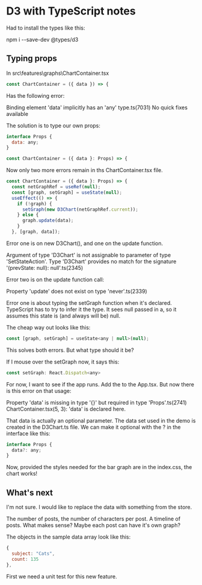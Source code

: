 # D3 with TypeScript notes

Had to install the types like this:

npm i --save-dev @types/d3

## Typing props

In src\features\graphs\ChartContainer.tsx

```js
const ChartContainer = ({ data }) => {
```

Has the following error:

Binding element 'data' implicitly has an 'any' type.ts(7031) 
No quick fixes available

The solution is to type our own props:

```javascript
interface Props {
  data: any;
}

const ChartContainer = ({ data }: Props) => {
```

Now only two more errors remain in ths ChartContainer.tsx file.

```js
const ChartContainer = ({ data }: Props) => {
  const netGraphRef = useRef(null);
  const [graph, setGraph] = useState(null);
  useEffect(() => {
    if (!graph) {
      setGraph(new D3Chart(netGraphRef.current));
    } else {
      graph.update(data);
    }
  }, [graph, data]);
```

Error one is on new D3Chart(), and one on the update function.

Argument of type 'D3Chart' is not assignable to parameter of type 'SetStateAction<null>'.
  Type 'D3Chart' provides no match for the signature '(prevState: null): null'.ts(2345)

Error two is on the update function call:

Property 'update' does not exist on type 'never'.ts(2339)

Error one is about typing the setGraph function when it's declared.  TypeScript has to try to infer it the type. It sees null passed in a, so it assumes this state is (and always will be) null.

The cheap way out looks like this:

```javascript
const [graph, setGraph] = useState<any | null>(null);
```

This solves both errors.  But what type should it be?

If I mouse over the setGraph now, it says this:

```js
const setGraph: React.Dispatch<any>
```

For now, I want to see if the app runs.  Add the <ChartContainer /> to the App.tsx.  But now there is this error on that usage:

Property 'data' is missing in type '{}' but required in type 'Props'.ts(2741)
ChartContainer.tsx(5, 3): 'data' is declared here.

That data is actually an optional parameter.  The data set used in the demo is created in the D3Chart.ts file.  We can make it optional with the ? in the interface like this:

```js
interface Props {
  data?: any;
}
```

Now, provided the styles needed for the bar graph are in the index.css, the chart works!

## What's next

I'm not sure.  I would like to replace the data with something from the store.

The number of posts, the number of characters per post.  A timeline of posts.  What makes sense?  Maybe each post can have it's own graph?

The objects in the sample data array look like this:

```js
{ 
  subject: "Cats", 
  count: 135 
},
```

First we need a unit test for this new feature.

